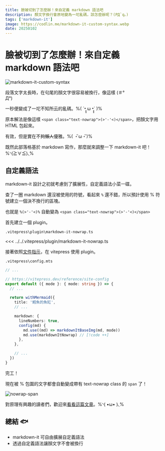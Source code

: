 ```yaml
---
title: 臉被切到了怎麼辦！來自定義 markdown 語法吧
description: 顏文字換行會原地變為一坨亂碼，該怎麼辦呢？(PД`q｡)
tags: ['markdown-it']
image: https://codlin.me/markdown-it-custom-syntax.webp
date: 20250102
---
```


# 臉被切到了怎麼辦！來自定義 markdown 語法吧

![markdown-it-custom-syntax](/markdown-it-custom-syntax.webp)

段落文字太長時，在句尾的顏文字很容易被換行，像這樣 (＃°<br>
Д°)

一秒便變成了一坨不知所云的亂碼。%( ´•̥̥̥ ω •̥̥̥` )%

原本解法是像這樣 `<span class="text-nowrap">(>'-'<)</span>`，把顏文字用 HTML 包起來。

有效，但是實在不夠~~懶人~~優雅。%( ・ิω・ิ)%

既然此部落格基於 markdown 寫作，那麼就來調整一下 markdown-it 吧！%◝(≧∀≦)◟%

## 自定義語法

markdown-it 設計之初就考慮到了擴展性，自定義語法小菜一碟。

查了一圈 markdown 還沒被使用的符號，看起來 `%` 還不錯，所以預計使用 % 符號建立一個決不換行的區塊。

也就是 `%(>'-'<)%` 自動變為 `<span class="text-nowrap">(>'-'<)</span>`

首先建立一個 plugin。

`.vitepress\plugin\markdown-it-nowrap.ts`

<<< ../../.vitepress/plugin/markdown-it-nowrap.ts

接著依照[文件指示](https://vitepress.dev/guide/markdown#advanced-configuration)，在 vitepress 使用 plugin。

`.vitepress\config.mts`

```ts
// ...

// https://vitepress.dev/reference/site-config
export default ({ mode }: { mode: string }) => {
  // ...

  return withMermaid({
    title: '鱈魚的魚缸',
    // ...

    markdown: {
      lineNumbers: true,
      config(md) {
        md.use((md) => markdownItBaseImg(md, mode))
        md.use(markdownItNowrap) // [!code ++]
      },
    },

    // ...
  })
}
```

完工！

現在被 % 包圍的文字都會自動變成帶有 text-nowrap class 的 `span` 了！

![nowrap-span](/markdown-it-custom-syntax/nowrap-span.png)

對原理有興趣的讀者們，歡迎來[看看這篇文章](https://ithelp.ithome.com.tw/articles/10354983)。%◝( •ω• )◟%

## 總結 🐟

- markdown-it 可自由擴展自定義語法
- 透過自定義語法讓顏文字不會被換行
